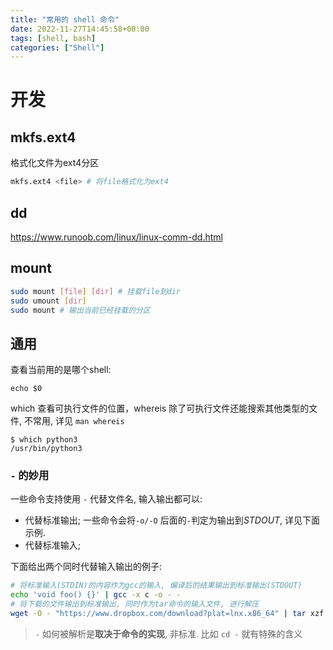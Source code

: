 ```yaml
---
title: "常用的 shell 命令"
date: 2022-11-27T14:45:58+08:00
tags: [shell, bash]
categories: ["Shell"]
---
```




# 开发

## mkfs.ext4
格式化文件为ext4分区
```sh
mkfs.ext4 <file> # 将file格式化为ext4
```

## dd

https://www.runoob.com/linux/linux-comm-dd.html

## mount 
```sh
sudo mount [file] [dir] # 挂载file到dir
sudo umount [dir] 
sudo mount # 输出当前已经挂载的分区
```


## 通用

查看当前用的是哪个shell:
```shell
echo $0
```

which 查看可执行文件的位置，whereis 除了可执行文件还能搜索其他类型的文件, 不常用, 详见 `man whereis`


```shell
$ which python3
/usr/bin/python3
```

### `-` 的妙用

一些命令支持使用 `-` 代替文件名, 输入输出都可以:

- 代替标准输出; 一些命令会将`-o/-O` 后面的`-`判定为输出到*STDOUT*,  详见下面示例.
- 代替标准输入; 

下面给出两个同时代替输入输出的例子:

```sh
# 将标准输入(STDIN)的内容作为gcc的输入, 编译后的结果输出到标准输出(STDOUT)
echo 'void foo() {}' | gcc -x c -o - -
# 将下载的文件输出到标准输出, 同时作为tar命令的输入文件, 进行解压
wget -O - "https://www.dropbox.com/download?plat=lnx.x86_64" | tar xzf -
```



> `-` 如何被解析是**取决于命令的实现**, 非标准. 比如 `cd -` 就有特殊的含义
